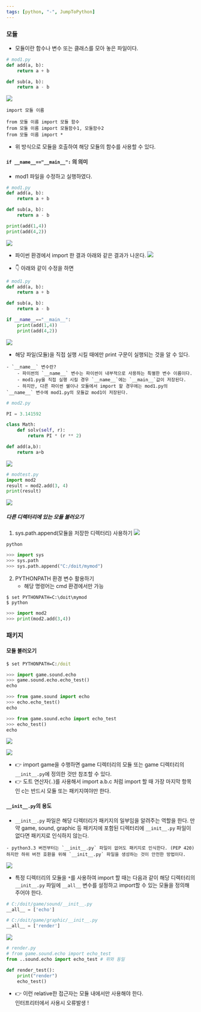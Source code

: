 ```yaml
---
tags: [python, "-", JumpToPython]
---
```



### 모듈
- 모듈이란 함수나 변수 또는 클래스를 모아 놓은 파일이다. 

```python
# mod1.py
def add(a, b):
	return a + b

def sub(a, b):
	return a - b
```

![](assets/Jump%20to%20Python-4.png)

```plain
import 모듈 이름

from 모듈 이름 import 모듈 함수
from 모듈 이름 import 모듈함수1, 모듈함수2
from 모듈 이름 import *
```

- 위 방식으로 모듈을 호출하여 해당 모듈의 함수를 사용할 수 있다.

#### `if __name__=="__main__":` 의 의미
- mod1 파일을 수정하고 실행하였다.
```python
# mod1.py
def add(a, b):
	return a + b

def sub(a, b):
	return a - b

print(add(1,4))
print(add(4,2))
```
![](assets/Jump%20to%20Python-5.png)

- 파이썬 환경에서 import 한 결과 아래와 같은 결과가 나온다. 
![](assets/Jump%20to%20Python-6.png)

- 👇 아래와 같이 수정을 하면
```python
# mod1.py
def add(a, b):
	return a + b

def sub(a, b):
	return a - b

if __name__=="__main__":
	print(add(1,4))
	print(add(4,2))
```

![](assets/Jump%20to%20Python-7.png)

- 해당 파일(모듈)을 직접 실행 시킬 때에만 print 구문이 실행되는 것을 알 수 있다. 

```ad-tip
- `__name__` 변수란?
	- 파이썬의 `__name__` 변수는 파이썬이 내부적으로 사용하는 특별한 변수 이름이다.
	- mod1.py을 직접 실행 시킬 경우 `__name__`에는 `__main__`값이 저장된다.
	- 하지만, 다른 파이썬 쉘이나 모듈에서 import 할 경우에는 mod1.py의 `__name__` 변수에 mod1.py의 모듈값 mod1이 저장된다.
```

```python
# mod2.py

PI = 3.141592

class Math:
	def solv(self, r):
		return PI * (r ** 2)

def add(a,b):
	return a+b
```

![](assets/Jump%20to%20Python-8.png)

```python
# modtest.py
import mod2
result = mod2.add(3, 4)
print(result)
```

![](assets/Jump%20to%20Python-9.png)

##### 다른 디렉터리에 있는 모듈 불러오기
1. sys.path.append(모듈을 저장한 디렉터리) 사용하기
![](assets/Jump%20to%20Python-10.png)
```shell
python
```

```python
>>> import sys
>>> sys.path
>>> sys.path.append("C:/doit/mymod")
```

2. PYTHONPATH 환경 변수 활용하기
	- 해당 명령어는 cmd 환경에서만 가능
```shell
$ set PYTHONPATH=C:\doit\mymod
$ python
```

```python
>>> import mod2
>>> print(mod2.add(3,4))
```

### 패키지
#### 모듈 불러오기

```cmd
$ set PYTHONPATH=C:/doit
```

```python
>>> import game.sound.echo
>>> game.sound.echo.echo_test()
echo
```

```python
>>> from game.sound import echo
>>> echo.echo_test()
echo
```

```python
>>> from game.sound.echo import echo_test
>>> echo_test()
echo
```

![](assets/Jump%20to%20Python-11.png)

![](assets/Jump%20to%20Python-12.png)

- 👉 import game을 수행하면 game 디렉터리의 모듈 또는 game 디렉터리의 `__init__.py`에 정의한 것만 참조할 수 있다. 
- 👉 도트 연산자(`.`)를 사용해서 import a.b.c 처럼 import 할 때 가장 마지막 항목인 c는 반드시 모듈 또는 패키지여야만 한다.

#### `__init__.py`의 용도
- `__init__.py` 파일은 해당 디렉터리가 패키지의 일부임을 알려주는 역할을 한다. 만약 game, sound, graphic 등 패키지에 포함된 디렉터리에 `__init__.py` 파일이 없다면 패키지로 인식하지 않는다. 

```ad-tip
- python3.3 버전부터는 `__init__.py` 파일이 없어도 패키지로 인식한다. (PEP 420) 하지만 하위 버전 호환을 위해 `__init__.py` 파일을 생성하는 것이 안전한 방법이다.
```

![](assets/Jump%20to%20Python-13.png)

- 특정 디렉터리의 모듈을 `*`를 사용하여 import 할 때는 다음과 같이 해당 디렉터리의  `__init__.py` 파일에 `__all__` 변수를 설정하고 import할 수 있는 모듈을 정의해 주어야 한다.
```python
# C:/doit/game/sound/__init__.py
__all__ = ['echo']

# C:/doit/game/graphic/__init__.py
__all__ = ['render']
```

![](assets/Jump%20to%20Python-14.png)

```python
# render.py
# from game.sound.echo import echo_test
from ..sound.echo import echo_test # 위와 동일

def render_test():
	print("render")
	echo_test()
```
- 👉 이런 relative한 접근자는 모듈 내에서만 사용해야 한다. <br>인터프리터에서 사용시 오류발생 !